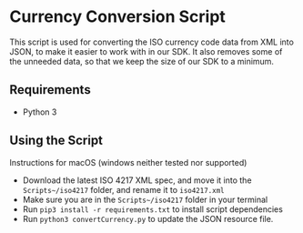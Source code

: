 # Currency Conversion Script

This script is used for converting the ISO currency code data from XML into JSON, to make it easier to work with in our SDK. It also removes some of the unneeded data, so that we keep the size of our SDK to a minimum.

## Requirements

* Python 3

## Using the Script

Instructions for macOS (windows neither tested nor supported)

* Download the latest ISO 4217 XML spec, and move it into the `Scripts~/iso4217` folder, and rename it to `iso4217.xml`
* Make sure you are in the `Scripts~/iso4217` folder in your terminal
* Run `pip3 install -r requirements.txt` to install script dependencies
* Run `python3 convertCurrency.py` to update the JSON resource file.


